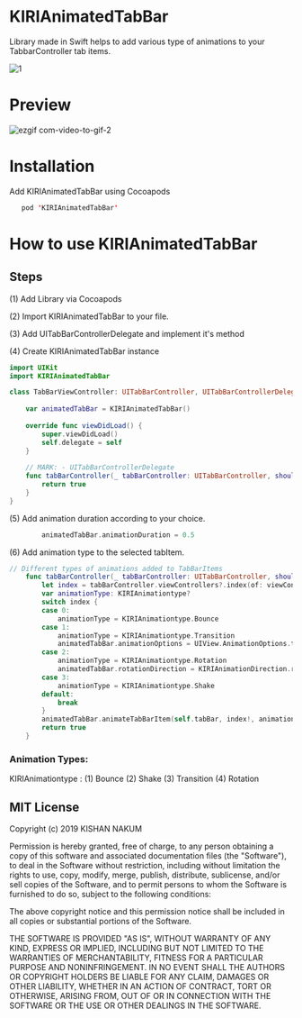 # KIRIAnimatedTabBar
Library made in Swift helps to add various type of animations to your TabbarController tab items.

![1](https://user-images.githubusercontent.com/8666236/54088445-29f24c80-4384-11e9-8cbd-60a28d3cde7e.png)


# Preview
![ezgif com-video-to-gif-2](https://user-images.githubusercontent.com/8666236/54086978-9b2a0380-4374-11e9-929a-b642a351496d.gif)

# Installation
Add KIRIAnimatedTabBar using Cocoapods
```swift
   pod 'KIRIAnimatedTabBar'
```

# How to use KIRIAnimatedTabBar

## Steps
(1) Add Library via Cocoapods

(2) Import KIRIAnimatedTabBar to your file.

(3) Add UITabBarControllerDelegate and implement it's method

(4) Create KIRIAnimatedTabBar instance

```swift
import UIKit
import KIRIAnimatedTabBar

class TabBarViewController: UITabBarController, UITabBarControllerDelegate {
    
    var animatedTabBar = KIRIAnimatedTabBar()
    
    override func viewDidLoad() {
        super.viewDidLoad()
        self.delegate = self
    }
   
    // MARK: - UITabBarControllerDelegate
    func tabBarController(_ tabBarController: UITabBarController, shouldSelect viewController: UIViewController) -> Bool {
        return true
    }
}
```

(5) Add animation duration according to your choice.
```swift
        animatedTabBar.animationDuration = 0.5
```

(6) Add animation type to the selected tabItem.
```swift
// Different types of animations added to TabBarItems
    func tabBarController(_ tabBarController: UITabBarController, shouldSelect viewController: UIViewController) -> Bool {
        let index = tabBarController.viewControllers?.index(of: viewController)
        var animationType: KIRIAnimationtype?
        switch index {
        case 0:
            animationType = KIRIAnimationtype.Bounce
        case 1:
            animationType = KIRIAnimationtype.Transition
            animatedTabBar.animationOptions = UIView.AnimationOptions.transitionFlipFromBottom
        case 2:
            animationType = KIRIAnimationtype.Rotation
            animatedTabBar.rotationDirection = KIRIAnimationDirection.right
        case 3:
            animationType = KIRIAnimationtype.Shake
        default:
            break
        }
        animatedTabBar.animateTabBarItem(self.tabBar, index!, animationType!)
        return true
    }
```

### Animation Types:

KIRIAnimationtype :
(1) Bounce
(2) Shake
(3) Transition
(4) Rotation




## MIT License

Copyright (c) 2019 KISHAN NAKUM

Permission is hereby granted, free of charge, to any person obtaining a copy
of this software and associated documentation files (the "Software"), to deal
in the Software without restriction, including without limitation the rights
to use, copy, modify, merge, publish, distribute, sublicense, and/or sell
copies of the Software, and to permit persons to whom the Software is
furnished to do so, subject to the following conditions:

The above copyright notice and this permission notice shall be included in all
copies or substantial portions of the Software.

THE SOFTWARE IS PROVIDED "AS IS", WITHOUT WARRANTY OF ANY KIND, EXPRESS OR
IMPLIED, INCLUDING BUT NOT LIMITED TO THE WARRANTIES OF MERCHANTABILITY,
FITNESS FOR A PARTICULAR PURPOSE AND NONINFRINGEMENT. IN NO EVENT SHALL THE
AUTHORS OR COPYRIGHT HOLDERS BE LIABLE FOR ANY CLAIM, DAMAGES OR OTHER
LIABILITY, WHETHER IN AN ACTION OF CONTRACT, TORT OR OTHERWISE, ARISING FROM,
OUT OF OR IN CONNECTION WITH THE SOFTWARE OR THE USE OR OTHER DEALINGS IN THE
SOFTWARE.
